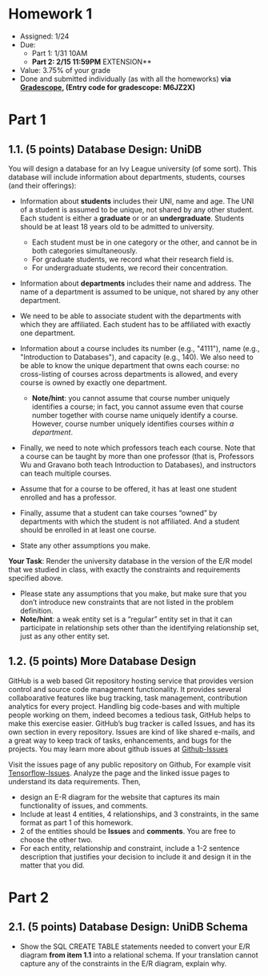 # Homework 1

* Assigned: 1/24
* Due:
    * Part 1: 1/31 10AM
    * **Part 2: 2/15 11:59PM** EXTENSION**
* Value: 3.75% of your grade
* Done and submitted individually (as with all the homeworks) **via [Gradescope](https://www.gradescope.com),  (Entry code for gradescope: M6JZ2X)**

# Part 1

## 1.1. (5 points) Database Design: UniDB


You will design a database for an Ivy League university (of some sort). 
This database will include information about departments, students, courses (and their offerings):

* Information about **students** includes their UNI, name and age. The UNI of a student is assumed to be unique, not shared by any other student. Each student is either a **graduate** or or an **undergraduate**. Students should be at least 18 years old to be admitted to university.

  * Each student must be in one category or the other, and cannot be in both categories simultaneously.
  * For graduate students, we record what their research field is. 
  * For undergraduate students, we record their concentration.

* Information about **departments** includes their name and address. The name of a department
  is assumed to be unique, not shared by any other department.

* We need to be able to associate student with the departments with which they
  are affiliated. Each student has to be affiliated with exactly one department.

* Information about a course includes its number (e.g., "4111"), name (e.g.,
  "Introduction to Databases"), and capacity (e.g., 140). 
  We also need to be able to know the unique department that owns each course: 
  no cross-listing of courses across departments is allowed, and every course is 
  owned by exactly one department. 

  * **Note/hint**: you cannot assume that course number uniquely identifies a course; in fact, you
    cannot assume even that course number together with course name uniquely
    identify a course. However, course number uniquely identifies courses *within a
    department*.

* Finally, we need to note which professors teach each course. Note that a course can be taught by more than one professor (that is, Professors Wu and Gravano both teach Introduction to Databases), and instructors can teach multiple courses.

* Assume that for a course to be offered, it has at least one student enrolled and has a professor. 

* Finally, assume that a student can take courses “owned” by departments with which the student is not affiliated. And a student should be enrolled in at least one course.

* State any other assumptions you make.

**Your Task**: Render the university database in the version of the
E/R model that we studied in class, with exactly the constraints and requirements
specified above. 

* Please state any assumptions that you make, but make sure that
  you don’t introduce new constraints that are not listed in the problem definition.
* **Note/hint**: a weak entity set is a “regular” entity set in that it can
  participate in relationship sets other than the identifying relationship set, just as any
  other entity set.


## 1.2. (5 points) More Database Design

GitHub is a web based Git repository hosting service that provides version control and source code management functionality. It provides several collaboarative features like bug tracking, task management, contribution analytics for every project. Handling big code-bases and with multiple people working on them, indeed becomes a tedious task, GitHub helps to make this exercise easier. GitHub’s bug tracker is called Issues, and has its own section in every repository. Issues are kind of like shared e-mails, and a great way to keep track of tasks, enhancements, and bugs for the projects. You may learn more about github issues at [Github-Issues](https://guides.github.com/features/issues/) 

Visit the issues page of any public repository on Github, For example visit [Tensorflow-Issues](https://github.com/tensorflow/tensorflow/issues). Analyze the page and the linked issue pages to understand its data requirements. 
Then, 
* design an E-R diagram for the website that captures its main functionality of issues, and comments.
* Include at least 4 entities, 4 relationships, and 3 constraints, in the same format as part 1 of this homework.
* 2 of the entities should be **Issues** and **comments**.  You are free to choose the other two.
* For each entity, relationship and constraint, include a 1-2 sentence description that justifies your decision to include it and design it in the matter that you did.


# Part 2

## 2.1. (5 points) Database Design: UniDB Schema

* Show the SQL CREATE TABLE statements needed to convert your E/R diagram **from item 1.1** into a relational schema. If your translation cannot capture any of the constraints in the E/R diagram, explain why.
